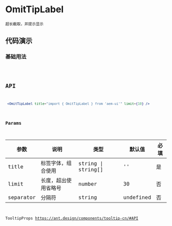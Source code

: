 # OmitTipLabel

`超长截取，并提示显示`

## 代码演示

### 基础用法

<code src="./omit-tip-label-use.tsx" />


## API

```jsx | pure
 <OmitTipLabel title="import { OmitTipLabel } from 'aem-ui'" limit={10} />
```

### Params

| 参数  | 说明                 | 类型   | 默认值 | 必填 |
| ----- | -------------------- | ------ | ------ | ---- |
| title | 标签字体，组合使用   | string \| string[] | ''     | 是   |
| limit | 长度，超出使用省略号 | number | 30     | 否   |
| separator | 分隔符 | string | undefined    | 否   |

TooltipProps https://ant.design/components/tooltip-cn/#API
